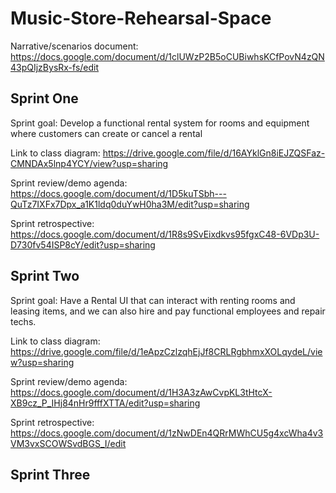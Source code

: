 # Music-Store-Rehearsal-Space
Narrative/scenarios document: https://docs.google.com/document/d/1clUWzP2B5oCUBiwhsKCfPovN4zQN43pQIjzBysRx-fs/edit

## Sprint One
Sprint goal: Develop a functional rental system for rooms and equipment where customers can create or cancel a rental

Link to class diagram: https://drive.google.com/file/d/16AYklGn8iEJZQSFaz-CMNDAx5lnp4YCY/view?usp=sharing

Sprint review/demo agenda: https://docs.google.com/document/d/1D5kuTSbh---QuTz7IXFx7Dpx_a1K1ldq0duYwH0ha3M/edit?usp=sharing

Sprint retrospective: https://docs.google.com/document/d/1R8s9SvEixdkvs95fgxC48-6VDp3U-D730fv54ISP8cY/edit?usp=sharing

## Sprint Two
Sprint goal: Have a Rental UI that can interact with renting rooms and leasing items, and we can also hire and pay functional employees and repair techs. 

Link to class diagram: https://drive.google.com/file/d/1eApzCzlzqhEjJf8CRLRgbhmxXOLqydeL/view?usp=sharing

Sprint review/demo agenda: https://docs.google.com/document/d/1H3A3zAwCvpKL3tHtcX-XB9cz_P_IHj84nHr9fffXTTA/edit?usp=sharing

Sprint retrospective: https://docs.google.com/document/d/1zNwDEn4QRrMWhCU5g4xcWha4v3VM3vxSCOWSvdBGS_I/edit

## Sprint Three
